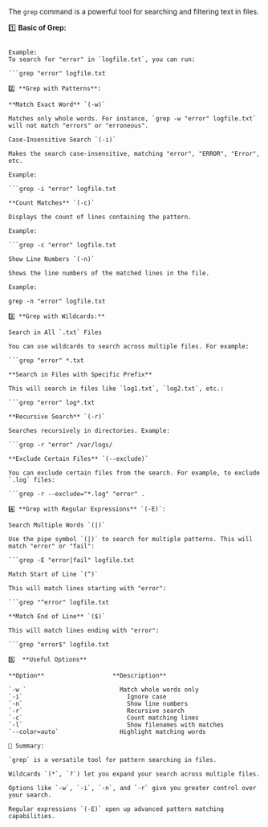 The `grep` command is a powerful tool for searching and filtering text in files. 

1️⃣ **Basic of Grep:**

```grep [OPTIONS] PATTERN [FILE...]

Example:
To search for "error" in `logfile.txt`, you can run:

```grep "error" logfile.txt

2️⃣ **Grep with Patterns**:

**Match Exact Word** `(-w)`

Matches only whole words. For instance, `grep -w "error" logfile.txt` will not match "errors" or "erroneous".

Case-Insensitive Search `(-i)`

Makes the search case-insensitive, matching "error", "ERROR", "Error", etc.

Example:

```grep -i "error" logfile.txt

**Count Matches** `(-c)`

Displays the count of lines containing the pattern.

Example:

```grep -c "error" logfile.txt

Show Line Numbers `(-n)`

Shows the line numbers of the matched lines in the file.

Example:

grep -n "error" logfile.txt

3️⃣ **Grep with Wildcards:**

Search in All `.txt` Files

You can use wildcards to search across multiple files. For example:

```grep "error" *.txt

**Search in Files with Specific Prefix**

This will search in files like `log1.txt`, `log2.txt`, etc.:

```grep "error" log*.txt

**Recursive Search** `(-r)`

Searches recursively in directories. Example:

```grep -r "error" /var/logs/

**Exclude Certain Files** `(--exclude)`

You can exclude certain files from the search. For example, to exclude `.log` files:

```grep -r --exclude="*.log" "error" .

4️⃣ **Grep with Regular Expressions** `(-E)`:

Search Multiple Words `(|)`

Use the pipe symbol `(|)` to search for multiple patterns. This will match "error" or "fail":

```grep -E "error|fail" logfile.txt

Match Start of Line `(^)`

This will match lines starting with "error":

```grep "^error" logfile.txt

**Match End of Line** `($)`

This will match lines ending with "error":

```grep "error$" logfile.txt

5️⃣  **Useful Options**

**Option**	                 **Description**    

`-w	`                          Match whole words only
`-i`	                         Ignore case
`-n`	                         Show line numbers
`-r`	                         Recursive search
`-c`	                         Count matching lines
`-l`	                         Show filenames with matches
`--color=auto`	               Highlight matching words

🎯 Summary:

`grep` is a versatile tool for pattern searching in files.

Wildcards `(*`, `?`) let you expand your search across multiple files.

Options like `-w`, `-i`, `-n`, and `-r` give you greater control over your search.

Regular expressions `(-E)` open up advanced pattern matching capabilities.





